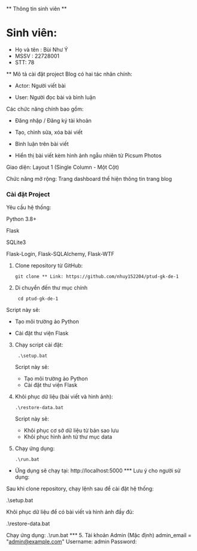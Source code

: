 ** Thông tin sinh viên **
# Sinh viên:
 - Họ và tên : Bùi Như Ý
 - MSSV : 22728001
 - STT: 78

** Mô tả cài đặt project
 Blog có hai tác nhân chính:

- Actor: Người viết bài

- User: Người đọc bài và bình luận

Các chức năng chính bao gồm:

- Đăng nhập / Đăng ký tài khoản

- Tạo, chỉnh sửa, xóa bài viết

- Bình luận trên bài viết

- Hiển thị bài viết kèm hình ảnh ngẫu nhiên từ Picsum Photos

Giao diện: Layout 1 (Single Column - Một Cột)

Chức năng mở rộng: Trang dashboard thể hiện thông tin trang blog
### Cài đặt Project

Yêu cầu hệ thống:

Python 3.8+

Flask

SQLite3

Flask-Login, Flask-SQLAlchemy, Flask-WTF

1. Clone repository từ GitHub:
   ```
   git clone ** Link: https://github.com/nhuy152204/ptud-gk-de-1
   ```
2. Di chuyển đến thư mục chính
   ```
    cd ptud-gk-de-1
   ```

Script này sẽ:

- Tạo môi trường ảo Python

- Cài đặt thư viện Flask
3. Chạy script cài đặt:
   ```
    .\setup.bat
   ```
   Script này sẽ:
   - Tạo môi trường ảo Python
   - Cài đặt thư viện Flask

4. Khôi phục dữ liệu (bài viết và hình ảnh):
     ``` 
   .\restore-data.bat
      ```
   Script này sẽ:
   - Khôi phục cơ sở dữ liệu từ bản sao lưu
   - Khôi phục hình ảnh từ thư mục data

5. Chạy ứng dụng:
   ```
   .\run.bat
   ```
- Ứng dụng sẽ chạy tại: http://localhost:5000
*** Lưu ý cho người sử dụng:

Sau khi clone repository, chạy lệnh sau để cài đặt hệ thống:

.\setup.bat

Khôi phục dữ liệu để có bài viết và hình ảnh đầy đủ:

.\restore-data.bat

Chạy ứng dụng:
.\run.bat
*** 5. Tài khoản Admin (Mặc định)
admin_email = "admin@example.com"
Username: admin
Password: 
